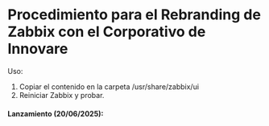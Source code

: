 # Procedimiento para el Rebranding de Zabbix con el Corporativo de Innovare

Uso:

1. Copiar el contenido en la carpeta /usr/share/zabbix/ui
2. Reiniciar Zabbix y probar.

#### Lanzamiento (20/06/2025):
